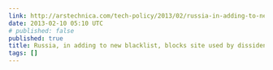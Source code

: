 ```yaml
---
link: http://arstechnica.com/tech-policy/2013/02/russia-in-adding-to-new-blacklist-blocks-site-used-by-dissidents/
date: 2013-02-10 05:10 UTC
# published: false
published: true
title: Russia, in adding to new blacklist, blocks site used by dissidents | Ars Technica
tags: []
---
```



